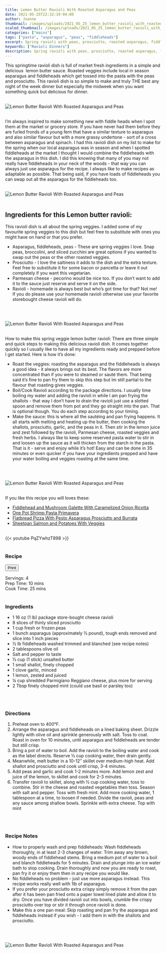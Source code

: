 ```yaml
---
title: Lemon Butter Ravioli With Roasted Asparagus and Peas
date: 2021-05-25T22:32:19-04:00
author: Joanne
thumbnail: /images/uploads/2021_05_25_lemon_butter_ravioli_with_roasted_asparagus_and_peas_1.jpg
scaled_thumbnail: /images/uploads/2021_05_25_lemon_butter_ravioli_with_roasted_asparagus_and_peas_0.jpg
categories: ["mains"]
tags: ["pasta", "asparagus", "peas", "fiddleheads"]
excerpt: Spring ravioli with peas, prosciutto, roasted asparagus, fiddleheads and lemon butter 
keywords: ["Ravioli Dinners"]
description: Spring ravioli with peas, prosciutto, roasted asparagus, fiddleheads and lemon butter 
---
```

<span class="blog-text">

This springtime ravioli dish is full of market fresh ingredients in a simple and delicious  lemon butter sauce. Roasted veggies include local in season asparagus and fiddleheads which get tossed into the pasta with the peas and prosciutto. This ravioli dish is so simple to make and truly THE best any night of the week dinner but especially the midweek when you want something quick but delicious for dinner. 
</br>
</br>

![Lemon Butter Ravioli With Roasted Asparagus and Peas](/images/uploads/2021_05_25_lemon_butter_ravioli_with_roasted_asparagus_and_peas_2.jpg)
</br>
</br>

I’m always inspired to make something new with fiddle heads when I spot them at the market or grocery store. If you have never had them before they are furled fronds of a young fern that have a similar texture to asparagus and also similar flavour but with a more grassy undertone - sort of a cross between asparagus and spinach. I had this ravioli dish on my list to make for the spring when our local asparagus was in season and when I spotted fiddleheads at the market I thought I would combine the fiddleheads with the asparagus in this dish. I did this knowing that many of you may not really have fiddleheads in your neck of the woods - that way you can always just use asparagus for the recipe. I always like to make recipes as adaptable as possible. That being said, if you have loads of fiddleheads you can swap out all the asparagus for the fiddleheads too. 
</br>
</br>

![Lemon Butter Ravioli With Roasted Asparagus and Peas](/images/uploads/2021_05_25_lemon_butter_ravioli_with_roasted_asparagus_and_peas_3.jpg)
</br>
</br>

## Ingredients for this Lemon butter ravioli: 

This ravioli dish is all about the spring veggies. I added some of my favourite spring veggies to this dish but feel free to substitute with ones you might have on hand or that you prefer. 
* Asparagus, fiddleheads, peas - These are spring veggies I love. Snap peas, broccolini, and sliced zucchini are great options if you wanted to swap out the peas or the other roasted veggies. 
* Prosciutto - I love the saltiness it adds to the dish and the extra texture. Feel free to substitute it for some bacon or pancetta or leave it out completely if you want this vegetarian. 
* Parmesan cheese - pecorino would be nice too. If you don’t want to add it to the sauce just reserve and serve it on the side. 
* Ravioli - homemade is always best but who’s got time for that? Not me! If you do please use your homemade ravioli otherwise use your favorite storebought cheese ravioli will do. 
</br>
</br>

![Lemon Butter Ravioli With Roasted Asparagus and Peas](/images/uploads/2021_05_25_lemon_butter_ravioli_with_roasted_asparagus_and_peas_4.jpg)
</br>
</br>

How to make this spring veggie lemon butter ravioli: There are three simple and quick steps to making this delicious ravioli dish. It comes together quickly so I usually like to have all my ingredients ready and prepped before I get started. Here is how it’s done: 
* Roast the veggies: roasting the asparagus and the fiddleheads is always a good idea - it always brings out its best. The flavors are more concentrated than if you were to steamed or sauté them. That being said it’s fine to pan fry them to skip this step but Im still partial to the flavour that roasting gives veggies. 
* Boil/Cook Ravioli according to the package directions. I usually time boiling my water and adding the ravioli in while I am pan frying the shallots - that way I don’t have to drain the ravioli just use a slotted spoon and remove them from pot and they go straight into the pan. That is optional though. You do each step according to your timing. 
* Make the sauce: this is where all the sautéing and pan frying happens. It all starts with melting and heating up the butter, then cooking the shallots, prosciutto, garlic, and the peas in it. Then stir in the lemon juice and zest followed by the ravioli, Parmesan cheese, roasted veggies and fresh herbs. I always like to keep some reserved pasta water to stir in and loosen up the sauce as it will thicken from the starch in the pasta. That is it - serve and enjoy while it’s hot! Easy and can be done in 35 minutes or even quicker if you have your ingredients prepped and have your water boiling and veggies roasting at the same time.
</br>
</br>

![Lemon Butter Ravioli With Roasted Asparagus and Peas](/images/uploads/2021_05_25_lemon_butter_ravioli_with_roasted_asparagus_and_peas_5.jpg)
</br>
</br>

If you like this recipe you will loves these:

* <span class="highlight"><a href="https://www.oliveandmango.com/fiddlehead-and-mushroom-galette-with-caramelized-onion-ricotta">Fiddlehead and Mushroom Galette With Caramelized Onion Ricotta </a></span>
* <span class="highlight"><a href="https://www.oliveandmango.com/one-pot-shrimp-pasta-primavera">One Pot Shrimp Pasta Primavera </a></span>
* <span class="highlight"><a href="https://www.oliveandmango.com/flatbread-pizza-with-pesto-asparagus-prosciutto-and-burrata">Flatbread Pizza With Pesto Asparagus Prosciutto and Burrata </a></span>
* <span class="highlight"><a href="https://www.oliveandmango.com/sheetpan-salmon-and-potatoes-with-veggies">Sheetpan Salmon and Potatoes With Veggies </a></span>

</br>
{{< youtube PqZYwhzT898 >}}
</br>
</br>
</span>

### Recipe
<div print_button><form>
<input type="button" value="Print" class="btn__print" onClick="window.print()">
</form></div>

<div>Servings: <span itemprop="recipeYield">4</div>
<div>Prep Time: <meta itemprop="prepTime" content="PT10M">10 mins</div>
<div>Cook Time: <meta itemprop="cookTime" content="PT25M">25 mins</div>
</br>

### Ingredients

* <span itemprop="recipeIngredient">1 16 oz (1 lb) package store-bought cheese ravioli</span>
* <span itemprop="recipeIngredient">8 slices of thinly sliced prosciutto </span>
* <span itemprop="recipeIngredient">1 cup fresh or frozen peas</span>
* <span itemprop="recipeIngredient">1 bunch asparagus (approximately &frac12; pound), tough ends removed and slice into 1 inch pieces </span>
* <span itemprop="recipeIngredient">&frac12; lb fiddleheads washed trimmed and blanched (see recipe notes) </span>
* <span itemprop="recipeIngredient">2 tablespoons olive oil</span>
* <span itemprop="recipeIngredient">Salt and pepper to taste </span>
* <span itemprop="recipeIngredient">&frac12; cup (1 stick) unsalted butter</span>
* <span itemprop="recipeIngredient">1 small shallot, finely chopped</span>
* <span itemprop="recipeIngredient">1 clove garlic, minced</span>
* <span itemprop="recipeIngredient">1 lemon, zested and juiced</span>
* <span itemprop="recipeIngredient">&frac14; cup shredded Parmigiano Reggiano cheese, plus more for serving</span>
* <span itemprop="recipeIngredient">2 Tbsp finely chopped mint (could use basil or parsley too) </span>
</br>
</br>

### Directions
1. Preheat oven to 400°F.
2. Arrange the asparagus and fiddleheads on a lined baking sheet. Drizzle lightly with olive oil and sprinkle generously with salt. Toss to coat. Roast in oven for 10 minutes, until asparagus and fiddleheads are tender but still crisp.
3. Bring a pot of water to boil. Add the ravioli to the boiling water and cook as the label directs. Reserve &frac12; cup cooking water, then drain gently.
4. Meanwhile, melt butter in a 10-12″ skillet over medium-high heat. Add shallot and prosciutto and cook until crisp, 3-4 minutes. 
5. Add peas and garlic and cook 1-2 minutes more. Add lemon zest and juice of the lemon, to skillet and cook for 2-3 minutes. 
6. Transfer ravioli to skillet, along with &frac12; cup cooking water, toss to combine. Stir in the cheese and roasted vegetables then toss. Season with salt and pepper. Toss with fresh mint. Add more cooking water, 1 tablespoon at a time, to loosen if needed. Divide the ravioli, peas and any sauce among shallow bowls. Sprinkle with extra cheese. Top with mint 
</br>
</br>

### Recipe Notes
* How to properly wash and prep fiddleheads: Wash fiddleheads thoroughly, in at least 2-3 changes of water. Trim away any brown, woody ends of fiddlehead stems. Bring a medium pot of water to a boil and blanch fiddleheads for 5 minutes. Drain and plunge into an ice water bath to stop cooking. Drain thoroughly and now you are ready to roast, pan fry it or enjoy them then in any recipe you would like. 
* No fiddleheads no problem - just use more asparagus instead. This recipe works really well with 1lb of asparagus. 
* If you prefer your prosciutto extra crispy simply remove it from the pan after it has been pan fried onto a paper towel lined plate and allow it to dry. Once you have divided ravioli out into bowls, crumble the crispy prosciutto over top or stir it through once ravioli is done. 
* Make this a one pan meal: Skip roasting and pan fry the asparagus and fiddleheads instead if you wish - I add them in with the shallots and prosciutto. 
</br>
</br>

![Lemon Butter Ravioli With Roasted Asparagus and Peas](/images/uploads/2021_05_25_lemon_butter_ravioli_with_roasted_asparagus_and_peas_6.jpg)